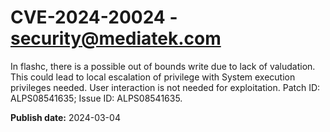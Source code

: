 # CVE-2024-20024 - security@mediatek.com

In flashc, there is a possible out of bounds write due to lack of valudation. This could lead to local escalation of privilege with System execution privileges needed. User interaction is not needed for exploitation. Patch ID: ALPS08541635; Issue ID: ALPS08541635.

**Publish date:** 2024-03-04
